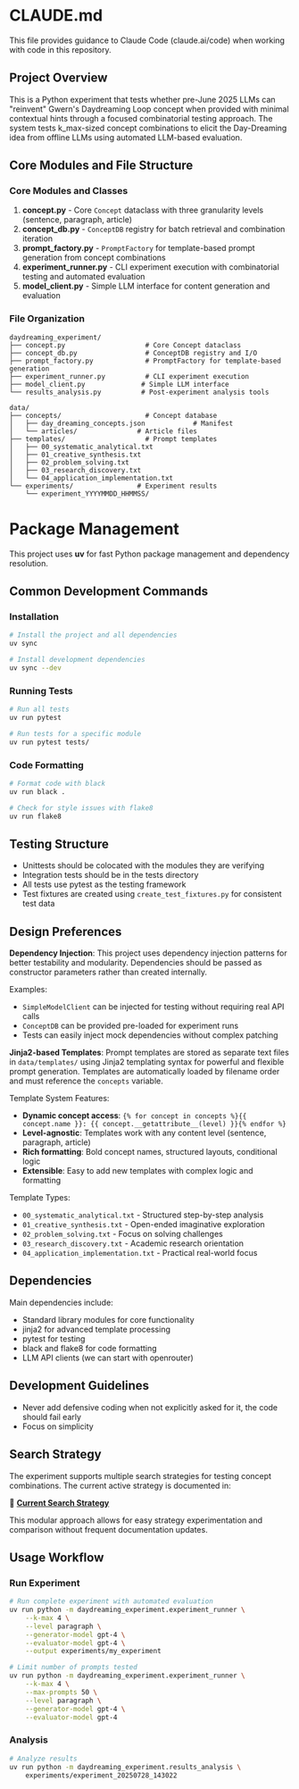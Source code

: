 # CLAUDE.md

This file provides guidance to Claude Code (claude.ai/code) when working with code in this repository.

## Project Overview

This is a Python experiment that tests whether pre-June 2025 LLMs can "reinvent" Gwern's Daydreaming Loop concept when provided with minimal contextual hints through a focused combinatorial testing approach. The system tests k_max-sized concept combinations to elicit the Day-Dreaming idea from offline LLMs using automated LLM-based evaluation.

## Core Modules and File Structure

### Core Modules and Classes

1. **concept.py** - Core `Concept` dataclass with three granularity levels (sentence, paragraph, article)
2. **concept_db.py** - `ConceptDB` registry for batch retrieval and combination iteration
3. **prompt_factory.py** - `PromptFactory` for template-based prompt generation from concept combinations
4. **experiment_runner.py** - CLI experiment execution with combinatorial testing and automated evaluation
5. **model_client.py** - Simple LLM interface for content generation and evaluation

### File Organization

```
daydreaming_experiment/
├── concept.py                    # Core Concept dataclass
├── concept_db.py                 # ConceptDB registry and I/O
├── prompt_factory.py             # PromptFactory for template-based generation  
├── experiment_runner.py          # CLI experiment execution
├── model_client.py              # Simple LLM interface
└── results_analysis.py          # Post-experiment analysis tools

data/
├── concepts/                     # Concept database
│   ├── day_dreaming_concepts.json            # Manifest
│   └── articles/               # Article files
├── templates/                    # Prompt templates
│   ├── 00_systematic_analytical.txt
│   ├── 01_creative_synthesis.txt
│   ├── 02_problem_solving.txt
│   ├── 03_research_discovery.txt
│   └── 04_application_implementation.txt
└── experiments/                # Experiment results
    └── experiment_YYYYMMDD_HHMMSS/
```

# Package Management

This project uses **uv** for fast Python package management and dependency resolution.

## Common Development Commands

### Installation
```bash
# Install the project and all dependencies
uv sync

# Install development dependencies
uv sync --dev
```

### Running Tests
```bash
# Run all tests
uv run pytest

# Run tests for a specific module
uv run pytest tests/
```

### Code Formatting
```bash
# Format code with black
uv run black .

# Check for style issues with flake8
uv run flake8
```

## Testing Structure

- Unittests should be colocated with the modules they are verifying
- Integration tests should be in the tests directory
- All tests use pytest as the testing framework
- Test fixtures are created using `create_test_fixtures.py` for consistent test data

## Design Preferences

**Dependency Injection**: This project uses dependency injection patterns for better testability and modularity. Dependencies should be passed as constructor parameters rather than created internally.

Examples:
- `SimpleModelClient` can be injected for testing without requiring real API calls
- `ConceptDB` can be provided pre-loaded for experiment runs
- Tests can easily inject mock dependencies without complex patching

**Jinja2-based Templates**: Prompt templates are stored as separate text files in `data/templates/` using Jinja2 templating syntax for powerful and flexible prompt generation. Templates are automatically loaded by filename order and must reference the `concepts` variable.

Template System Features:
- **Dynamic concept access**: `{% for concept in concepts %}{{ concept.name }}: {{ concept.__getattribute__(level) }}{% endfor %}`
- **Level-agnostic**: Templates work with any content level (sentence, paragraph, article)
- **Rich formatting**: Bold concept names, structured layouts, conditional logic
- **Extensible**: Easy to add new templates with complex logic and formatting

Template Types:
- `00_systematic_analytical.txt` - Structured step-by-step analysis
- `01_creative_synthesis.txt` - Open-ended imaginative exploration  
- `02_problem_solving.txt` - Focus on solving challenges
- `03_research_discovery.txt` - Academic research orientation
- `04_application_implementation.txt` - Practical real-world focus

## Dependencies

Main dependencies include:
- Standard library modules for core functionality
- jinja2 for advanced template processing
- pytest for testing
- black and flake8 for code formatting
- LLM API clients (we can start with openrouter)

## Development Guidelines

- Never add defensive coding when not explicitly asked for it, the code should fail early
- Focus on simplicity

## Search Strategy

The experiment supports multiple search strategies for testing concept combinations. The current active strategy is documented in:

📄 **[Current Search Strategy](data/current_search_strategy.md)**

This modular approach allows for easy strategy experimentation and comparison without frequent documentation updates.

## Usage Workflow

### Run Experiment
```bash
# Run complete experiment with automated evaluation
uv run python -m daydreaming_experiment.experiment_runner \
    --k-max 4 \
    --level paragraph \
    --generator-model gpt-4 \
    --evaluator-model gpt-4 \
    --output experiments/my_experiment

# Limit number of prompts tested
uv run python -m daydreaming_experiment.experiment_runner \
    --k-max 4 \
    --max-prompts 50 \
    --level paragraph \
    --generator-model gpt-4 \
    --evaluator-model gpt-4
```

### Analysis
```bash
# Analyze results
uv run python -m daydreaming_experiment.results_analysis \
    experiments/experiment_20250728_143022
```
